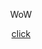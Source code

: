 <p align='center'>WoW</p>
<div  align='center'><a href="https://mrflusha.github.io/regform.github.io/" target="_blank" link='grey' vlink='green'>click</a>
</div>

